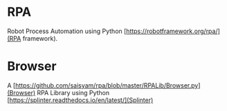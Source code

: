 # RPA
Robot Process Automation using Python [https://robotframework.org/rpa/](RPA framework).

# Browser
A [https://github.com/saisyam/rpa/blob/master/RPALib/Browser.py](Browser) RPA Library using Python [https://splinter.readthedocs.io/en/latest/](Splinter)
